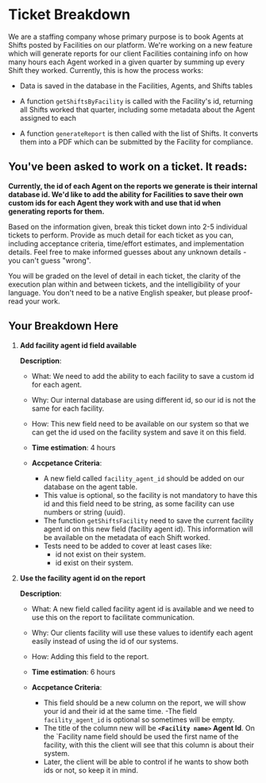 
# Ticket Breakdown

We are a staffing company whose primary purpose is to book Agents at Shifts posted by Facilities on our platform. We're working on a new feature which will generate reports for our client Facilities containing info on how many hours each Agent worked in a given quarter by summing up every Shift they worked. Currently, this is how the process works:

  

- Data is saved in the database in the Facilities, Agents, and Shifts tables

- A function `getShiftsByFacility` is called with the Facility's id, returning all Shifts worked that quarter, including some metadata about the Agent assigned to each

- A function `generateReport` is then called with the list of Shifts. It converts them into a PDF which can be submitted by the Facility for compliance.

  

## You've been asked to work on a ticket. It reads:

  

**Currently, the id of each Agent on the reports we generate is their internal database id. We'd like to add the ability for Facilities to save their own custom ids for each Agent they work with and use that id when generating reports for them.**

  
  

Based on the information given, break this ticket down into 2-5 individual tickets to perform. Provide as much detail for each ticket as you can, including acceptance criteria, time/effort estimates, and implementation details. Feel free to make informed guesses about any unknown details - you can't guess "wrong".

  
  

You will be graded on the level of detail in each ticket, the clarity of the execution plan within and between tickets, and the intelligibility of your language. You don't need to be a native English speaker, but please proof-read your work.

  

## Your Breakdown Here

  
  

 1.  **Add facility agent id field available**

		**Description**:

		- What: We need to add the ability to each facility to save a custom id for each agent.

		- Why: Our internal database are using different id, so our id is not the same for each facility.

		- How: This new field need to be available on our system so that we can get the id used on the facility system and save it on this field.

	 -  **Time estimation**: 4 hours
	 -  **Accpetance Criteria**: 

		  - A new field called `facility_agent_id` should be added on our database on the agent table.
		  - This value is optional, so the facility is not mandatory to have this id and this field need to be string, as some facility can use numbers or string  (uuid).
		  - The function `getShiftsFacility` need to save the current facility agent id on this new field (facility agent id). This information will be available on the metadata of each Shift worked. 
		  -  Tests need to be added to cover at least cases like:
			  - id not exist on their system.
			  - id exist on their system.
 

 2. **Use the facility agent id on the report**
 
	 **Description**:
	- What: A new field called facility agent id is available and we need to use this on the report to facilitate communication.
	- Why: Our clients facility will use these values to identify each agent easily instead of using the id of our systems.
	- How: Adding this field to the report.

	 -  **Time estimation**: 6 hours
	 -  **Accpetance Criteria**: 
		 - This field should be a new column on the report, we will show your id and their id at the same time.
		 -The field `facility_agent_id` is optional so sometimes will be empty.
		 - The title of the column new will be **`<Facility name>` Agent Id**. On the `Facility name field should be used the first name of the facility, with this the client will see that this column is about their system.
		 - Later, the client will be able to control if he wants to show both ids or not, so keep it in mind.
		 
	  